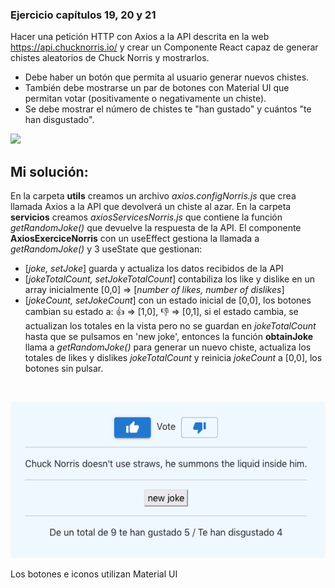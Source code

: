 
### Ejercicio capítulos 19, 20 y 21

Hacer una petición HTTP con Axios a la API descrita en la web https://api.chucknorris.io/ y crear un Componente React capaz de generar chistes aleatorios de Chuck Norris y mostrarlos.
- Debe haber un botón que permita al usuario generar nuevos chistes.
- También debe mostrarse un par de botones con Material UI que permitan votar (positivamente o negativamente un chiste).
- Se debe mostrar el número de chistes te "han gustado" y cuántos "te han disgustado".



![](https://img.shields.io/badge/-ReactJs-61DAFB?logo=react&logoColor=white&style=flat)



Mi solución:
-------------

En la carpeta **utils** creamos un archivo *axios.configNorris.js* que crea llamada Axios a la API que devolverá un chiste al azar.
En la carpeta **servicios** creamos *axiosServicesNorris.js* que contiene la función *getRandomJoke()* que devuelve la respuesta de la API.
El componente **AxiosExerciceNorris** con un useEffect gestiona la llamada a *getRandomJoke()* y 3 useState que gestionan:
 
- [*joke, setJoke*] guarda y actualiza los datos recibidos de la API
- [*jokeTotalCount, setJokeTotalCount*] contabiliza los like y dislike en un array inicialmente [0,0] => [*number of likes, number of dislikes*]
- [*jokeCount, setJokeCount*] con un estado inicial de [0,0], los botones cambian su estado a: :+1: => [1,0], :-1: => [0,1], si el estado cambia, se actualizan los totales en la vista pero no se guardan en *jokeTotalCount* hasta que se pulsamos en 'new joke', entonces la función **obtainJoke** llama a *getRandomJoke()* para generar un nuevo chiste, actualiza los totales de likes y dislikes *jokeTotalCount* y reinicia *jokeCount* a [0,0], los botones sin pulsar. 
<br/>
<p align="center">
<img src='https://github.com/NandoTen/Ejercicio_login_tasks/blob/chuckNorrisJokes/public/exerciceNorris.png' />
</p>


Los botones e iconos utilizan Material UI

